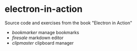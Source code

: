 # electron-in-action
Source code and exercises from the book "Electron in Action"
* *bookmarker* manage bookmarks
* *firesale* markdown editor
* *clipmaster* clipboard manager